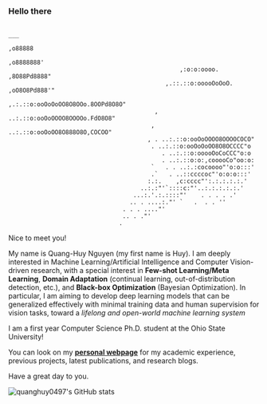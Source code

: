 ### Hello there

                                                                                ___
                                                                             ,o88888
                                                                          ,o8888888'
                                                    ,:o:o:oooo.        ,8O88Pd8888"
                                                ,.::.::o:ooooOoOoO. ,oO8O8Pd888'"
                                              ,.:.::o:ooOoOoOO8O8OOo.8OOPd8O8O"
                                             , ..:.::o:ooOoOOOO8OOOOo.FdO8O8"
                                            , ..:.::o:ooOoOO8O888O8O,COCOO"
                                           , . ..:.::o:ooOoOOOO8OOOOCOCO"
                                            . ..:.::o:ooOoOoOO8O8OCCCC"o
                                               . ..:.::o:ooooOoCoCCC"o:o
                                               . ..:.::o:o:,cooooCo"oo:o:
                                            `   . . ..:.:cocoooo"'o:o:::'
                                            .`   . ..::ccccoc"'o:o:o:::'
                                           :.:.    ,c:cccc"':.:.:.:.:.'
                                         ..:.:"'`::::c:"'..:.:.:.:.:.'
                                       ...:.'.:.::::"'    . . . . .'
                                      .. . ....:."' `   .  . . ''
                                    . . . ...."'
                                    .. . ."'   
                                   .


Nice to meet you!

My name is Quang-Huy Nguyen (my first name is Huy). I am deeply interested in Machine Learning/Artificial Intelligence and Computer Vision-driven research, with a special interest in **Few-shot Learning/Meta Learning**, **Domain Adaptation** (continual learning, out-of-distribution detection, etc.), and **Black-box Optimization** (Bayesian Optimization).  In particular, I am aiming to develop deep learning models that can be generalized effectively with minimal training data and human supervision for vision tasks, toward a _lifelong and open-world machine learning system_

I am a first year Computer Science Ph.D. student at the Ohio State University!

You can look on my [**personal webpage**](https://quanghuy0497.github.io/) for my academic experience, previous projects, latest publications, and research blogs.

Have a great day to you.

![quanghuy0497's GitHub stats](https://github-readme-stats.vercel.app/api?username=quanghuy0497&show_icons=true&theme=tokyonight)

